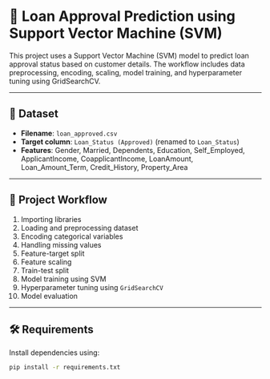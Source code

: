 # 🧠 Loan Approval Prediction using Support Vector Machine (SVM)

This project uses a Support Vector Machine (SVM) model to predict loan approval status based on customer details. The workflow includes data preprocessing, encoding, scaling, model training, and hyperparameter tuning using GridSearchCV.

---

## 📁 Dataset
- **Filename**: `loan_approved.csv`
- **Target column**: `Loan_Status (Approved)` (renamed to `Loan_Status`)
- **Features**: Gender, Married, Dependents, Education, Self_Employed, ApplicantIncome, CoapplicantIncome, LoanAmount, Loan_Amount_Term, Credit_History, Property_Area

---

## 📌 Project Workflow
1. Importing libraries
2. Loading and preprocessing dataset
3. Encoding categorical variables
4. Handling missing values
5. Feature-target split
6. Feature scaling
7. Train-test split
8. Model training using SVM
9. Hyperparameter tuning using `GridSearchCV`
10. Model evaluation

---

## 🛠️ Requirements

Install dependencies using:
```bash
pip install -r requirements.txt
